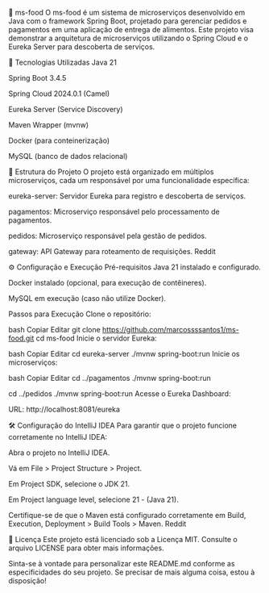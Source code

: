 🍔 ms-food
O ms-food é um sistema de microserviços desenvolvido em Java com o framework Spring Boot, projetado para gerenciar pedidos e pagamentos em uma aplicação de entrega de alimentos. Este projeto visa demonstrar a arquitetura de microserviços utilizando o Spring Cloud e o Eureka Server para descoberta de serviços.

🚀 Tecnologias Utilizadas
Java 21

Spring Boot 3.4.5

Spring Cloud 2024.0.1 (Camel)

Eureka Server (Service Discovery)

Maven Wrapper (mvnw)

Docker (para conteinerização)

MySQL (banco de dados relacional)

🧱 Estrutura do Projeto
O projeto está organizado em múltiplos microserviços, cada um responsável por uma funcionalidade específica:

eureka-server: Servidor Eureka para registro e descoberta de serviços.

pagamentos: Microserviço responsável pelo processamento de pagamentos.

pedidos: Microserviço responsável pela gestão de pedidos.

gateway: API Gateway para roteamento de requisições.
Reddit

⚙️ Configuração e Execução
Pré-requisitos
Java 21 instalado e configurado.

Docker instalado (opcional, para execução de contêineres).

MySQL em execução (caso não utilize Docker).

Passos para Execução
Clone o repositório:

bash
Copiar
Editar
git clone https://github.com/marcossssantos1/ms-food.git
cd ms-food
Inicie o servidor Eureka:

bash
Copiar
Editar
cd eureka-server
./mvnw spring-boot:run
Inicie os microserviços:

bash
Copiar
Editar
cd ../pagamentos
./mvnw spring-boot:run

cd ../pedidos
./mvnw spring-boot:run
Acesse o Eureka Dashboard:

URL: http://localhost:8081/eureka

🛠️ Configuração do IntelliJ IDEA
Para garantir que o projeto funcione corretamente no IntelliJ IDEA:

Abra o projeto no IntelliJ IDEA.

Vá em File > Project Structure > Project.

Em Project SDK, selecione o JDK 21.

Em Project language level, selecione 21 - (Java 21).

Certifique-se de que o Maven está configurado corretamente em Build, Execution, Deployment > Build Tools > Maven.
Reddit

📄 Licença
Este projeto está licenciado sob a Licença MIT. Consulte o arquivo LICENSE para obter mais informações.

Sinta-se à vontade para personalizar este README.md conforme as especificidades do seu projeto. Se precisar de mais alguma coisa, estou à disposição!

